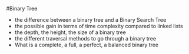 #Binary Tree
* the difference between a binary tree and a Binary Search Tree
* the possible gain in terms of time complexity compared to linked lists
* the depth, the height, the size of a binary tree
* the different traversal methods to go through a binary tree
* What is a complete, a full, a perfect, a balanced binary tree
